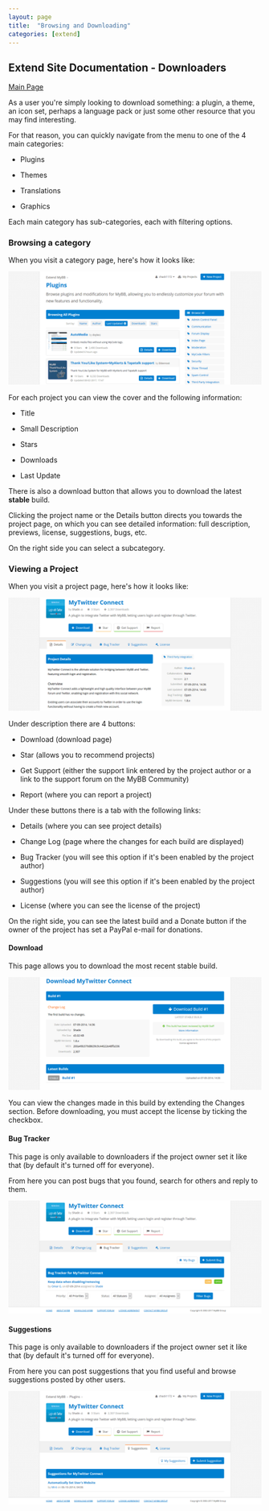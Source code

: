 ```yaml
---
layout: page
title:  "Browsing and Downloading"
categories: [extend]
---
```


## Extend Site Documentation - Downloaders

[Main Page](https://community.mybb.com/mods.php)

As a user you're simply looking to download something: a plugin, a theme, an icon set, perhaps a language pack or just some other resource that you may find interesting.

For that reason, you can quickly navigate from the menu to one of the 4 main categories:

- Plugins

- Themes

- Translations

- Graphics

Each main category has sub-categories, each with filtering options.


### Browsing a category

When you visit a category page, here's how it looks like:

[![Browsing and Filtering](/assets/images/extend/downloaders1.png)](/assets/images/extend/downloaders1.png)

For each project you can view the cover and the following information:

- Title

- Small Description

- Stars

- Downloads

- Last Update

There is also a download button that allows you to download the latest **stable** build.

Clicking the project name or the Details button directs you towards the project page, on which you can see detailed information: full description, previews, license, suggestions, bugs, etc.

On the right side you can select a subcategory.

### Viewing a Project

When you visit a project page, here's how it looks like:

[![Project Page](/assets/images/extend/downloaders2.png)](/assets/images/extend/downloaders2.png)

Under description there are 4 buttons:

- Download (download page)

- Star (allows you to recommend projects)

- Get Support (either the support link entered by the project author or a link to the support forum on the MyBB Community)

- Report (where you can report a project)

Under these buttons there is a tab with the following links:

- Details (where you can see project details)

- Change Log (page where the changes for each build are displayed)

- Bug Tracker (you will see this option if it's been enabled by the project author)

- Suggestions (you will see this option if it's been enabled by the project author)

- License (where you can see the license of the project)

On the right side, you can see the latest build and a Donate button if the owner of the project has set a PayPal e-mail for donations.


#### Download
This page allows you to download the most recent stable build.

[![Project Page](assets/images/extend/downloaders3.png)](/assets/images/extend/downloaders3.png)

You can view the changes made in this build by extending the Changes section. Before downloading, you must accept the license by ticking the checkbox.


#### Bug Tracker

This page is only available to downloaders if the project owner set it like that (by default it's turned off for everyone).

From here you can post bugs that you found, search for others and reply to them.

[![Project Page](/assets/images/extend/downloaders4.png?)](/assets/images/extend/downloaders4.png)


#### Suggestions

This page is only available to downloaders if the project owner set it like that (by default it's turned off for everyone).

From here you can post suggestions that you find useful and browse suggestions posted by other users. 

[![Project Page](/assets/images/extend/downloaders5.png)](/assets/images/extend/downloaders5.png)
